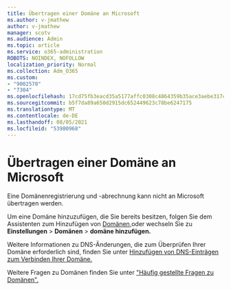 ```yaml
---
title: Übertragen einer Domäne an Microsoft
ms.author: v-jmathew
author: v-jmathew
manager: scotv
ms.audience: Admin
ms.topic: article
ms.service: o365-administration
ROBOTS: NOINDEX, NOFOLLOW
localization_priority: Normal
ms.collection: Adm_O365
ms.custom:
- "9002570"
- "7304"
ms.openlocfilehash: 17cd75fb3eacd35a5177affc0308c4864359b35ace3aebe317c0c126092b6bba
ms.sourcegitcommit: b5f7da89a650d2915dc652449623c78be6247175
ms.translationtype: MT
ms.contentlocale: de-DE
ms.lasthandoff: 08/05/2021
ms.locfileid: "53980968"
---
```

# <a name="transfer-a-domain-to-microsoft"></a>Übertragen einer Domäne an Microsoft

Eine Domänenregistrierung und -abrechnung kann nicht an Microsoft übertragen werden.

Um eine Domäne hinzuzufügen, die Sie bereits besitzen, folgen Sie dem Assistenten zum Hinzufügen von [Domänen,](https://admin.microsoft.com/Adminportal/Domains/Wizard)oder wechseln Sie zu **Einstellungen**  >  **Domänen**  >  **domäne hinzufügen.**

Weitere Informationen zu DNS-Änderungen, die zum Überprüfen Ihrer Domäne erforderlich sind, finden Sie unter [Hinzufügen von DNS-Einträgen zum Verbinden Ihrer Domäne.](https://docs.microsoft.com/microsoft-365/admin/get-help-with-domains/create-dns-records-at-any-dns-hosting-provider)

Weitere Fragen zu Domänen finden Sie unter ["Häufig gestellte Fragen zu Domänen".](https://docs.microsoft.com/microsoft-365/admin/setup/domains-faq)
